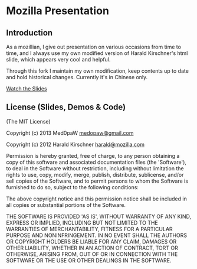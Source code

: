 # Mozilla Presentation

## Introduction

As a mozillian, I give out presentation on various occasions from time to time, and I always use my own modified version of Harald Kirschner's html slide, which appears very cool and helpful.

Through this fork I maintain my own modification, keep contents up to date and hold historical changes. Currently it's in Chinese only.

[Watch the Slides](http://medopaw.github.io/mozilla-presentation/slides)

## License (Slides, Demos & Code)

(The MIT License)

Copyright (c) 2013 Med0paW <medopaw@gmail.com>

Copyright (c) 2012 Harald Kirschner <harald@mozilla.com>

Permission is hereby granted, free of charge, to any person obtaining a copy of this software and associated documentation files (the 'Software'), to deal in the Software without restriction, including without limitation the rights to use, copy, modify, merge, publish, distribute, sublicense, and/or sell copies of the Software, and to permit persons to whom the Software is furnished to do so, subject to the following conditions:

The above copyright notice and this permission notice shall be included in all copies or substantial portions of the Software.

THE SOFTWARE IS PROVIDED 'AS IS', WITHOUT WARRANTY OF ANY KIND, EXPRESS OR IMPLIED, INCLUDING BUT NOT LIMITED TO THE WARRANTIES OF MERCHANTABILITY, FITNESS FOR A PARTICULAR PURPOSE AND NONINFRINGEMENT. IN NO EVENT SHALL THE AUTHORS OR COPYRIGHT HOLDERS BE LIABLE FOR ANY CLAIM, DAMAGES OR OTHER LIABILITY, WHETHER IN AN ACTION OF CONTRACT, TORT OR OTHERWISE, ARISING FROM, OUT OF OR IN CONNECTION WITH THE SOFTWARE OR THE USE OR OTHER DEALINGS IN THE SOFTWARE.
